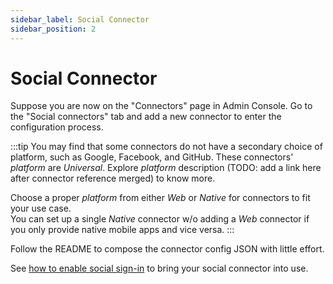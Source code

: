 ```yaml
---
sidebar_label: Social Connector
sidebar_position: 2
---
```


# Social Connector

Suppose you are now on the "Connectors" page in Admin Console. Go to the "Social connectors" tab and add a new connector to enter the configuration process.

:::tip
You may find that some connectors do not have a secondary choice of platform, such as Google, Facebook, and GitHub. These connectors' _platform_ are _Universal_. Explore _platform_ description (TODO: add a link here after connector reference merged) to know more.

Choose a proper _platform_ from either _Web_ or _Native_ for connectors to fit your use case.<br/>
You can set up a single _Native_ connector w/o adding a _Web_ connector if you only provide native mobile apps and vice versa.
:::

Follow the README to compose the connector config JSON with little effort.

See [how to enable social sign-in](../../tutorials/get-started/enable-social-sign-in.mdx) to bring your social connector into use.
